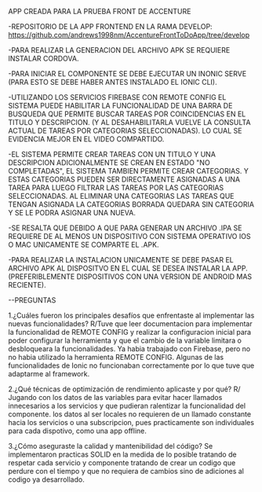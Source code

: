 APP CREADA PARA LA PRUEBA FRONT DE ACCENTURE

-REPOSITORIO DE LA APP FRONTEND EN LA RAMA DEVELOP: https://github.com/andrews1998nm/AccentureFrontToDoApp/tree/develop

-PARA REALIZAR LA GENERACION DEL ARCHIVO APK SE REQUIERE INSTALAR CORDOVA.

-PARA INICIAR EL COMPONENTE SE DEBE EJECUTAR UN INONIC SERVE (PARA ESTO SE DEBE HABER ANTES INSTALADO EL IONIC CLI).

-UTILIZANDO LOS SERVICIOS FIREBASE CON REMOTE CONFIG EL SISTEMA PUEDE HABILITAR LA FUNCIONALIDAD DE UNA BARRA DE BUSQUEDA QUE PERMITE BUSCAR TAREAS POR COINCIDENCIAS EN EL TITULO Y DESCRIPCION. 
(Y AL DESAHABILITARLA VUELVE LA CONSULTA ACTUAL DE TAREAS POR CATEGORIAS SELECCIONADAS). LO CUAL SE EVIDENCIA MEJOR EN EL VIDEO COMPARTIDO.

-EL SISTEMA PERMITE CREAR TAREAS CON UN TITULO Y UNA DESCRIPCION ADICIONALMENTE SE CREAN EN ESTADO "NO COMPLETADAS", EL SISTEMA TAMBIEN PERMITE CREAR CATEGORIAS. Y ESTAS CATEGORIAS PUEDEN SER DIRECTAMENTE ASIGNADAS A UNA TAREA PARA
LUEGO FILTRAR LAS TAREAS POR LAS CATEGORIAS SELECCIONADAS. AL ELIMINAR UNA CATEGORIAS LAS TAREAS QUE TENGAN ASIGNADA LA CATEGORIAS BORRADA QUEDARA SIN CATEGORIA Y SE LE PODRA ASIGNAR UNA NUEVA.

-SE RESALTA QUE DEBIDO A QUE PARA GENERAR UN ARCHIVO .IPA SE REQUIERE DE AL MENOS UN DISPOSITIVO CON SISTEMA OPERATIVO IOS O MAC UNICAMENTE SE COMPARTE EL .APK.

-PARA REALIZAR LA INSTALACION UNICAMENTE SE DEBE PASAR EL ARCHIVO APK AL DISPOSITVO EN EL CUAL SE DESEA INSTALAR LA APP. (PREFERIBLEMENTE DISPOSITIVOS CON UNA VERSION DE ANDROID MAS RECIENTE).

--PREGUNTAS

1.¿Cuáles fueron los principales desafíos que enfrentaste al implementar
las nuevas funcionalidades?
R/Tuve que leer documentacion para implementar la funcionalidad de REMOTE CONFIG y realizar la configuracion inicial para poder configurar la herramienta y que el cambio de la variable limitara o desbloqueara la funcionalidades.
Ya habia trabajado con Firebase, pero no no habia utilizado la herramienta REMOTE CONFIG.
Algunas de las funcionalidades de Ionic no funcionaban correctamente por lo que tuve que adaptarme al framework.

2.¿Qué técnicas de optimización de rendimiento aplicaste y por qué?
R/ Jugando con los datos de las variables para evitar hacer llamados innecesarios a los servicios y que pudieran ralentizar la funcionalidad del componente. los datos al ser locales no requieren de un llamado constante hacia los servicios o una subscripcion, pues practicamente son individuales para cada dispotivo, como una app offline.

3.¿Cómo aseguraste la calidad y mantenibilidad del código?
Se implementaron practicas SOLID en la medida de lo posible tratando de respetar cada servicio y componente tratando de crear un codigo que perdure con el tiempo y que no requiera de cambios sino de adiciones al codigo ya desarrollado.





